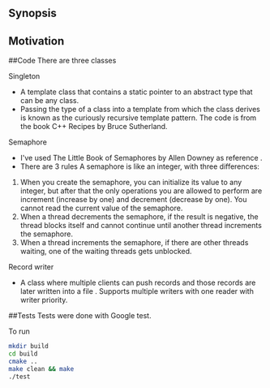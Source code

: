 ## Synopsis


## Motivation


##Code
There are three classes

Singleton
- A template class that contains a static pointer to an abstract type that can be any class. 
- Passing the type of a class into a template from which the class derives is known as the curiously
recursive template pattern. The code is from the book C++ Recipes by Bruce Sutherland.

Semaphore 
- I've used The Little Book of Semaphores by Allen Downey as reference .
- There are 3 rules 
A semaphore is like an integer, with three differences:
1. When you create the semaphore, you can initialize its value to any integer,
but after that the only operations you are allowed to perform are increment
(increase by one) and decrement (decrease by one). You cannot read the
current value of the semaphore.
2. When a thread decrements the semaphore, if the result is negative, the
thread blocks itself and cannot continue until another thread increments
the semaphore.
3. When a thread increments the semaphore, if there are other threads waiting,
one of the waiting threads gets unblocked.

Record writer
- A class where multiple clients can push records and those records are later written into a file . Supports multiple writers with one reader with writer priority. 

##Tests
Tests were done with Google test.

To run
```bash
mkdir build
cd build
cmake ..
make clean && make
./test
```
